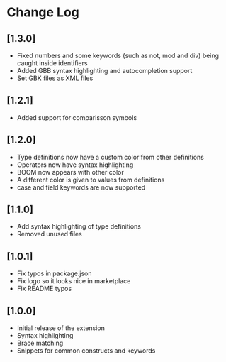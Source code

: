 # Change Log

## [1.3.0]
- Fixed numbers and some keywords (such as not, mod and div) being caught inside identifiers
- Added GBB syntax highlighting and autocompletion support
- Set GBK files as XML files

## [1.2.1]
- Added support for comparisson symbols

## [1.2.0]
- Type definitions now have a custom color from other definitions
- Operators now have syntax highlighting
- BOOM now appears with other color
- A different color is given to values from definitions
- case and field keywords are now supported

## [1.1.0]
- Add syntax highlighting of type definitions
- Removed unused files

## [1.0.1]
- Fix typos in package.json
- Fix logo so it looks nice in marketplace
- Fix README typos

## [1.0.0]
- Initial release of the extension
- Syntax highlighting
- Brace matching
- Snippets for common constructs and keywords
